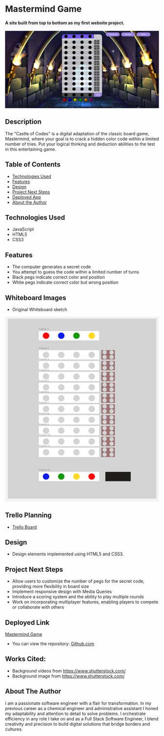 # Mastermind Game

#### A site built from top to bottom as my first website project. 
<img src="assets/mainpage.png" alt="Main Page Screen"/>

## Description
The "Castle of Codes" is a digital adaptation of the classic board game, Mastermind, where your goal is to crack a hidden color code within a limited number of tries. Put your logical thinking and deduction abilities to the test in this entertaining game.

## Table of Contents
* [Technologies Used](#technologiesused)
* [Features](#features)
* [Design](#design)
* [Project Next Steps](#nextsteps)
* [Deployed App](#deployment)
* [About the Author](#author)

## <a name="technologiesused"></a>Technologies Used
* JavaScript
* HTML5
* CSS3

## Features
* The computer generates a secret code
* You attempt to guess the code within a limited number of turns
* Black pegs indicate correct color and position
* White pegs indicate correct color but wrong position

## Whiteboard Images
* Original Whiteboard sketch
<img src="assets/wireframe.png" alt="Original Sketch"/>

## Trello Planning
* [Trello Board](https://trello.com/b/sVKYwSkT/mastermind-project)

## <a name="design"></a>Design
* Design elements implemented using HTML5 and CSS3. 


## <a name="nextsteps"></a>Project Next Steps
* Allow users to customize the number of pegs for the secret code, providing more flexibility in board size
* Implement responsive design with Media Queries
* Introduce a scoring system and the ability to play multiple rounds
* Work on incorporating multiplayer features, enabling players to compete or collaborate with others

## <a name="deployment"></a>Deployed Link
[Mastermind Game](https://karolbgm.github.io/mastermind-project/)

* You can view the repository:
[Github.com](https://github.com/karolbgm/mastermind-project)
    
## Works Cited:
* Background videos from https://www.shutterstock.com/
* Background image from https://www.shutterstock.com/

## <a name="author"></a>About The Author
I am a passionate software engineer with a flair for transformation. In my previous career as a chemical engineer and administrative assistant I honed my adaptability and attention to detail to solve problems. I orchestrate efficiency in any role I take on and as a Full Stack Software Engineer, I blend creativity and precision to build digital solutions that bridge borders and cultures.